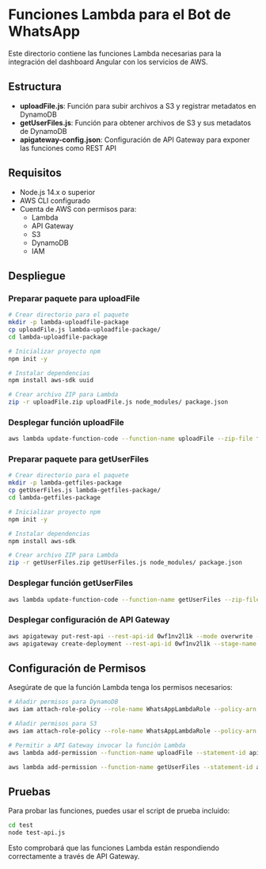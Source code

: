# Funciones Lambda para el Bot de WhatsApp

Este directorio contiene las funciones Lambda necesarias para la integración del dashboard Angular con los servicios de AWS.

## Estructura

- **uploadFile.js**: Función para subir archivos a S3 y registrar metadatos en DynamoDB
- **getUserFiles.js**: Función para obtener archivos de S3 y sus metadatos de DynamoDB
- **apigateway-config.json**: Configuración de API Gateway para exponer las funciones como REST API

## Requisitos

- Node.js 14.x o superior
- AWS CLI configurado
- Cuenta de AWS con permisos para:
  - Lambda
  - API Gateway
  - S3
  - DynamoDB
  - IAM

## Despliegue

### Preparar paquete para uploadFile

```bash
# Crear directorio para el paquete
mkdir -p lambda-uploadfile-package
cp uploadFile.js lambda-uploadfile-package/
cd lambda-uploadfile-package

# Inicializar proyecto npm
npm init -y

# Instalar dependencias
npm install aws-sdk uuid

# Crear archivo ZIP para Lambda
zip -r uploadFile.zip uploadFile.js node_modules/ package.json
```

### Desplegar función uploadFile

```bash
aws lambda update-function-code --function-name uploadFile --zip-file fileb://uploadFile.zip
```

### Preparar paquete para getUserFiles

```bash
# Crear directorio para el paquete
mkdir -p lambda-getfiles-package
cp getUserFiles.js lambda-getfiles-package/
cd lambda-getfiles-package

# Inicializar proyecto npm
npm init -y

# Instalar dependencias
npm install aws-sdk

# Crear archivo ZIP para Lambda
zip -r getUserFiles.zip getUserFiles.js node_modules/ package.json
```

### Desplegar función getUserFiles

```bash
aws lambda update-function-code --function-name getUserFiles --zip-file fileb://getUserFiles.zip
```

### Desplegar configuración de API Gateway

```bash
aws apigateway put-rest-api --rest-api-id 0wf1nv2l1k --mode overwrite --body file://apigateway-config.json
aws apigateway create-deployment --rest-api-id 0wf1nv2l1k --stage-name v1
```

## Configuración de Permisos

Asegúrate de que la función Lambda tenga los permisos necesarios:

```bash
# Añadir permisos para DynamoDB
aws iam attach-role-policy --role-name WhatsAppLambdaRole --policy-arn arn:aws:iam::aws:policy/AmazonDynamoDBFullAccess

# Añadir permisos para S3
aws iam attach-role-policy --role-name WhatsAppLambdaRole --policy-arn arn:aws:iam::aws:policy/AmazonS3FullAccess

# Permitir a API Gateway invocar la función Lambda
aws lambda add-permission --function-name uploadFile --statement-id apigateway-invoke-upload --action lambda:InvokeFunction --principal apigateway.amazonaws.com --source-arn "arn:aws:execute-api:us-east-2:338391041987:0wf1nv2l1k/*/*"

aws lambda add-permission --function-name getUserFiles --statement-id apigateway-invoke-getfiles --action lambda:InvokeFunction --principal apigateway.amazonaws.com --source-arn "arn:aws:execute-api:us-east-2:338391041987:0wf1nv2l1k/*/*"
```

## Pruebas

Para probar las funciones, puedes usar el script de prueba incluido:

```bash
cd test
node test-api.js
```

Esto comprobará que las funciones Lambda están respondiendo correctamente a través de API Gateway. 